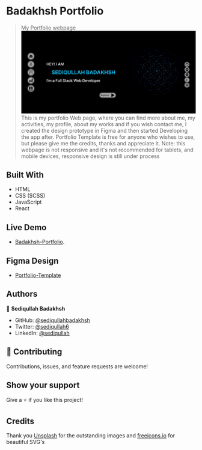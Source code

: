 # Badakhsh Portfolio

> My Portfolio webpage
> ![screenshot](./src/assets/bgImage/screenshot.jpg)
> This is my portfolio Web page, where you can find more about me, my activities, my profile, about my works and if you wish contact me, I created the design prototype in Figma and then started Developing the app after.
> Portfolio Template is free for anyone who wishes to use, but please give me the credits, thanks and appreciate it.
> Note: this webpage is not responsive and it's not recommended for tablets, and mobile devices, responsive design is still under process

## Built With

- HTML
- CSS (SCSS)
- JavaScript
- React

## Live Demo

- [Badakhsh-Portfolio](https://badakhsh-portfolio.netlify.app//).

## Figma Design

- [Portfolio-Template](https://www.figma.com/file/pkg4FJX08YZXWVlrJElNyS/Portfolio-Design)

## Authors

👤 **Sediqullah Badakhsh**

- GitHub: [@sediqullahbadakhsh](https://github.com/sediqullahbadakhsh)
- Twitter: [@sediqullah6](https://twitter.com/sediqullah6)
- LinkedIn: [@sediqullah](https://linkedin.com/in/sediqullah)

## 🤝 Contributing

Contributions, issues, and feature requests are welcome!

## Show your support

Give a ⭐️ if you like this project!

## Credits

Thank you [Unsplash](https://unsplash.com) for the outstanding images and [freeicons.io](https://freeicons.io) for beautiful SVG's
